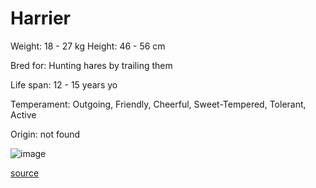 # Harrier

Weight: 18 - 27 kg
Height: 46 - 56 cm

Bred for: Hunting hares by trailing them

Life span: 12 - 15 years yo

Temperament: Outgoing, Friendly, Cheerful, Sweet-Tempered, Tolerant, Active

Origin: not found

![image](https://cdn2.thedogapi.com/images/B1IcfgqE7_1280.jpg)

[source](https://api.thedogapi.com/v1/breeds/129)
